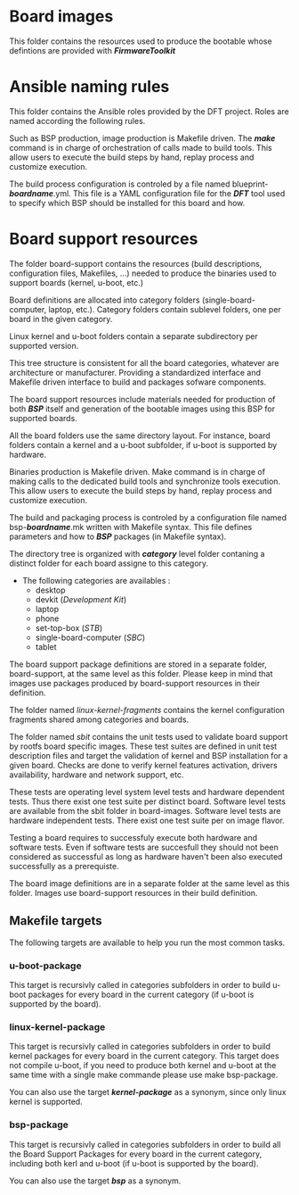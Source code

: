 # Board images
This folder contains the resources  used to produce the bootable whose defintions are provided with ***FirmwareToolkit***
# Ansible naming rules
This folder contains the Ansible roles provided by the DFT project.
Roles are named according the following rules.

Such as BSP production, image production is Makefile driven. The ***make*** command is in charge of orchestration of calls made to  build tools.
This allow users to execute the build steps by hand, replay process and customize execution.

The build process configuration is controled by a file named blueprint-***boardname***.yml. This file is a YAML configuration file for the ***DFT*** tool used to specify which BSP should be installed for this board and how.

# Board support resources
The folder board-support contains the resources (build descriptions, configuration files, Makefiles, ...) needed to produce the binaries used to support boards (kernel, u-boot, etc.)

Board definitions are allocated into category folders (single-board-computer, laptop, etc.). Category folders contain sublevel folders, one per board in the given category.

Linux kernel and u-boot folders contain a separate subdirectory per supported version.

This tree structure is consistent for all the board categories, whatever are architecture or manufacturer. Providing a standardized interface and Makefile driven interface to build and packages sofware components.

The board support resources include materials needed for production of both ***BSP*** itself and generation of the bootable images using this BSP for supported boards.

All the board folders use the same directory layout. For instance, board folders contain a kernel and a u-boot subfolder, if u-boot is supported by hardware.

Binaries production is Makefile driven. Make command is in charge of making calls to the dedicated build tools and synchronize tools execution.
This allow users to execute the build steps by hand, replay process and customize execution.

The build and packaging process is controled by a configuration file named bsp-***boardname***.mk written with Makefile syntax. This file defines parameters and how to ***BSP*** packages (in Makefile syntax).

The directory tree is organized with ***category*** level folder contaning a distinct folder for each board assigne to this category.

* The following categories are availables :
  * desktop
  * devkit (*Development Kit*)
  * laptop
  * phone
  * set-top-box (*STB*)
  * single-board-computer (*SBC*)
  * tablet

The board support package definitions are stored in a separate folder, board-support, at the same level as this folder. Please keep in mind that images use packages produced by board-support resources in their definition.

The folder named *linux-kernel-fragments* contains the kernel configuration fragments shared among categories and boards.

The folder named *sbit* contains the unit tests used to validate board support by rootfs board specific images. These test suites are  defined in unit test description files and target the validation of kernel and BSP installation for a given board. Checks are done to verify kernel features activation, drivers availability, hardware and network support, etc.

These tests are operating level system level tests and hardware dependent tests. Thus there exist one test suite per distinct board. Software level tests are available from the sbit folder in board-images. Software level tests are hardware independent tests. There exist one test suite per on image flavor.

Testing a board requires to successfuly execute both hardware and software tests. Even if software tests are succesfull they should not been considered as successful as long as hardware haven't been also executed successfully as a prerequiste. 

The board image definitions are in a separate folder at the same level as this folder. Images use board-support resources in their build definition.

## Makefile targets
The following targets are available to help you run the most common tasks.
### u-boot-package
This target is recursivly called in categories subfolders in order to build u-boot packages for every board in the current category (if u-boot is supported by the board).
### linux-kernel-package
This target is recursivly called in categories subfolders in order to build kernel packages for every board in the current category. This target does not compile u-boot, if you need to produce both kernel and u-boot at the same time with a single make commande please use make bsp-package.

You can also use the target ***kernel-package*** as a synonym, since only linux kernel is supported.
### bsp-package
This target is recursivly called in categories subfolders in order to build all the Board Support Packages for every board in the current category, including both kerl and u-boot (if u-boot is supported by the board).

You can also use the target ***bsp*** as a synonym.
